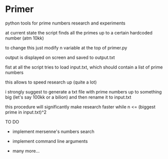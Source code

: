 # Primer
python tools for prime numbers research and experiments

at current state the script finds all the primes up to a certain hardcoded number (atm 10kk)

to change this just modify n variable at the top of primer.py

output is displayed on screen and saved to output.txt


fist at all the script tries to load input.txt, which should contain a list of prime numbers

this allows to speed research up (quite a lot)

i strongly suggest to generate a txt file with prime numbers up to something big (let's say 100kk or a bilion) and then rename it to input.txt

this procedure will significantly make research faster while n <= (biggest prime in input.txt)^2



TO DO

* implement mersenne's numbers search

* implement command line arguments

* many more...

